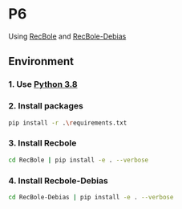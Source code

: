 # P6

Using [RecBole](https://github.com/RUCAIBox/RecBole) and [RecBole-Debias](https://github.com/JingsenZhang/Recbole-Debias/tree/master)

## Environment

### 1. Use [Python 3.8](https://www.python.org/downloads/release/python-380/)

### 2. Install packages

```bash
pip install -r .\requirements.txt
```

### 3. Install Recbole

```bash
cd RecBole | pip install -e . --verbose
```

### 4. Install Recbole-Debias

```bash
cd RecBole-Debias | pip install -e . --verbose
```